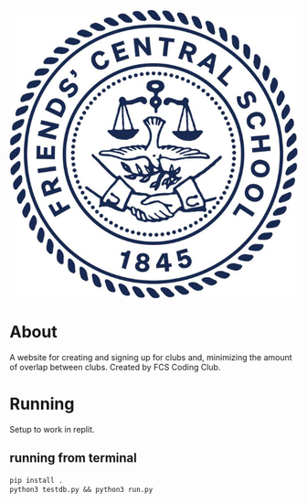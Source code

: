 
![place holder image maybe](https://github.com/FCS-Coding-Club/FCS-ClubHub/blob/main/app/static/img/FCS_Logo.jpeg?raw=true)
<!-- image mostly to make the readme look less empty -->
# About
A website for creating and signing up for clubs and, minimizing the amount of overlap between clubs. Created by FCS Coding Club.

# Running
Setup to work in replit.
## running from terminal
```
pip install .
python3 testdb.py && python3 run.py
```
